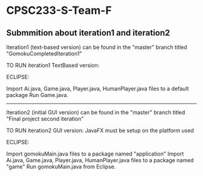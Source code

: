 # CPSC233-S-Team-F
Submmition about iteration1 and iteration2
--------------------------------------------------------------------------------------------------------------------------------------

Iteration1  (text-based version) can be found in the "master" branch titled "GomokuCompletedIteration1"

TO RUN iteration1 TextBased version:

ECLIPSE: 

Import Ai.java, Game.java, Player.java, HumanPlayer.java files to a default package
Run Game.java.

-------------------------------------------------------------------------------------------------------------------------------------


Iteration2 (initial GUI version) can be found in the "master" branch titled "Final project second iteration" 

TO RUN iteration2 GUI version: JavaFX must be setup on the platform used

ECLIPSE:

Import gomokuMain.java files to a package named "application"
Import Ai.java, Game.java, Player.java, HumanPlayer.java files to a package named "game"
Run gomokuMain.java from Eclipse.
